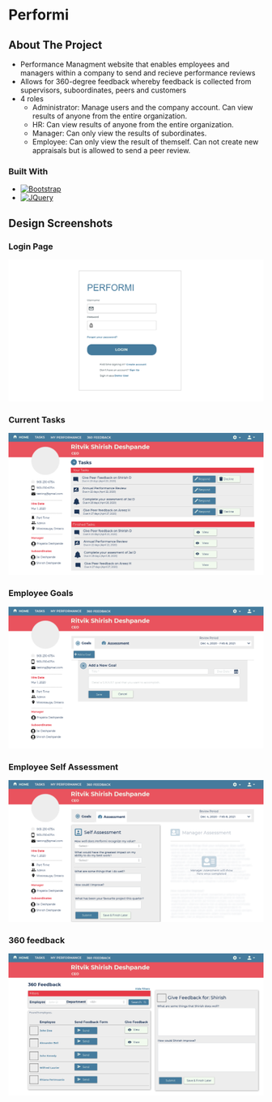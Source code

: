 # Performi

## About The Project
- Performance Managment website that enables employees and managers within a company to send and recieve performance reviews
- Allows for 360-degree feedback whereby feedback is collected from supervisors, suboordinates, peers and customers
- 4 roles
    - Administrator: Manage users and the company account. Can view results of anyone from the entire organization.
    - HR: Can view results of anyone from the entire organization. 
    - Manager: Can only view the results of subordinates.
    - Employee: Can only view the result of themself. Can not create new appraisals but is allowed to send a peer review.  

### Built With
- [![Bootstrap][Bootstrap.com]][Bootstrap-url]
- [![JQuery][JQuery.com]][JQuery-url]

## Design Screenshots
### Login Page
<img src="screenshots/1.1-Login_Page.png">

### Current Tasks 
<img src="screenshots/4.1-Tasks_Screen.png">

### Employee Goals 
<img src="screenshots/5.1-Goals_adding a_new_goal.png">

### Employee Self Assessment 
<img src="screenshots/6.1-Assessment_self_assemnent.png">

### 360 feedback
<img src="screenshots/14.1-360 Feedback.png">

<!-- MARKDOWN LINKS & IMAGES -->
<!-- https://www.markdownguide.org/basic-syntax/#reference-style-links -->
[Bootstrap.com]: https://img.shields.io/badge/Bootstrap-563D7C?style=for-the-badge&logo=bootstrap&logoColor=white
[Bootstrap-url]: https://getbootstrap.com
[JQuery.com]: https://img.shields.io/badge/jQuery-0769AD?style=for-the-badge&logo=jquery&logoColor=white
[JQuery-url]: https://jquery.com
